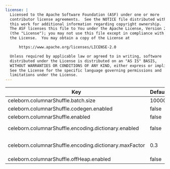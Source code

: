 ```yaml
---
license: |
  Licensed to the Apache Software Foundation (ASF) under one or more
  contributor license agreements.  See the NOTICE file distributed with
  this work for additional information regarding copyright ownership.
  The ASF licenses this file to You under the Apache License, Version 2.0
  (the "License"); you may not use this file except in compliance with
  the License.  You may obtain a copy of the License at

      https://www.apache.org/licenses/LICENSE-2.0

  Unless required by applicable law or agreed to in writing, software
  distributed under the License is distributed on an "AS IS" BASIS,
  WITHOUT WARRANTIES OR CONDITIONS OF ANY KIND, either express or implied.
  See the License for the specific language governing permissions and
  limitations under the License.
---
```


<!--begin-include-->
| Key | Default | Description | Since | Deprecated |
| --- | ------- | ----------- | ----- | ---------- |
| celeborn.columnarShuffle.batch.size | 10000 | false | Vector batch size for columnar shuffle. | 0.3.0 | celeborn.columnar.shuffle.batch.size | 
| celeborn.columnarShuffle.codegen.enabled | false | false | Whether to use codegen for columnar-based shuffle. | 0.3.0 | celeborn.columnar.shuffle.codegen.enabled | 
| celeborn.columnarShuffle.enabled | false | false | Whether to enable columnar-based shuffle. | 0.2.0 | celeborn.columnar.shuffle.enabled | 
| celeborn.columnarShuffle.encoding.dictionary.enabled | false | false | Whether to use dictionary encoding for columnar-based shuffle data. | 0.3.0 | celeborn.columnar.shuffle.encoding.dictionary.enabled | 
| celeborn.columnarShuffle.encoding.dictionary.maxFactor | 0.3 | false | Max factor for dictionary size. The max dictionary size is `min(32.0 KiB, celeborn.columnarShuffle.batch.size * celeborn.columnar.shuffle.encoding.dictionary.maxFactor)`. | 0.3.0 | celeborn.columnar.shuffle.encoding.dictionary.maxFactor | 
| celeborn.columnarShuffle.offHeap.enabled | false | false | Whether to use off heap columnar vector. | 0.3.0 | celeborn.columnar.offHeap.enabled | 
<!--end-include-->
